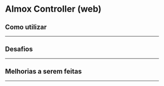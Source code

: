 # Almox Controller (web)

## Como utilizar

---

## Desafios

---

## Melhorias a serem feitas

---

